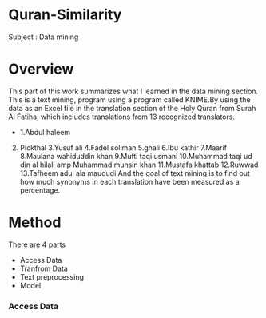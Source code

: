 # Quran-Similarity
Subject : Data mining 
# Overview
This part of this work summarizes what I learned in the data mining section.
This is a text mining, program using a program called KNIME.By using the data 
as an Excel file in the translation section of the Holy Quran from Surah Al Fatiha, 
which includes translations from 13 recognized translators.
 * 1.Abdul haleem 
 2. Pickthal 
 3.Yusuf ali 
 4.Fadel soliman 
 5.ghali 
 6.Ibu kathir 
 7.Maarif 
 8.Maulana wahiduddin khan 
 9.Mufti taqi usmani 
10.Muhammad taqi ud din al hilali amp Muhammad muhsin khan 
11.Mustafa khattab 
12.Ruwwad 
13.Tafheem adul ala maududi
And the goal of text mining is to find out how much synonyms 
in each translation have been measured as a percentage.
# Method 
There are 4 parts 
 * Access Data
 * Tranfrom Data
 * Text preprocessing
 * Model
### Access Data 

















